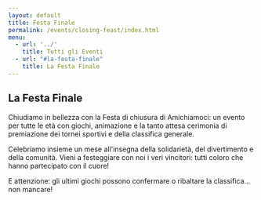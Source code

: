```yaml
---
layout: default
title: Festa Finale
permalink: /events/closing-feast/index.html
menu:
  - url: '../'
    title: Tutti gli Eventi
  - url: "#la-festa-finale"
    title: La Festa Finale
---
```


## La Festa Finale

Chiudiamo in bellezza con la Festa di chiusura di Amichiamoci: 
un evento per tutte le età con giochi, animazione e la tanto attesa cerimonia di premiazione dei tornei sportivi e della classifica generale.

Celebriamo insieme un mese all'insegna della solidarietà, del divertimento e della comunità. Vieni a festeggiare con noi i veri vincitori: tutti coloro che hanno partecipato con il cuore!

E attenzione: gli ultimi giochi possono confermare o ribaltare la classifica... non mancare!